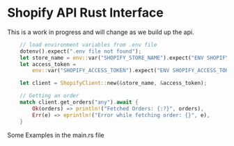 # Shopify API Rust Interface
This is a work in progress and will change as we build up the api.


```rs
    // load environment variables from .env file
    dotenv().expect(".env file not found");
    let store_name = env::var("SHOPIFY_STORE_NAME").expect("ENV SHOPIFY_STORE_NAME must be set");
    let access_token =
        env::var("SHOPIFY_ACCESS_TOKEN").expect("ENV SHOPIFY_ACCESS_TOKEN must be set");

    let client = ShopifyClient::new(&store_name, &access_token);

    // Getting an order
    match client.get_orders("any").await {        
        Ok(orders) => println!("Fetched Orders: {:?}", orders),
        Err(e) => eprintln!("Error while fetching order: {}", e),
    }
```
Some Examples in the main.rs file
